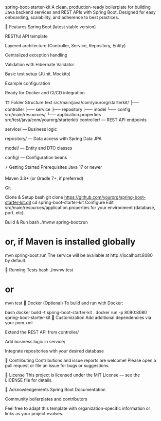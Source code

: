 spring-boot-starter-kit
A clean, production-ready boilerplate for building Java backend services and REST APIs with Spring Boot. Designed for easy onboarding, scalability, and adherence to best practices.

🚀 Features
Spring Boot (latest stable version)

RESTful API template

Layered architecture (Controller, Service, Repository, Entity)

Centralized exception handling

Validation with Hibernate Validator

Basic test setup (JUnit, Mockito)

Example configuration

Ready for Docker and CI/CD integration

🏗️ Folder Structure
text
src/main/java/com/yourorg/starterkit/
  ├── controller
  ├── service
  ├── repository
  ├── model
  └── config
src/main/resources/
  └── application.properties
src/test/java/com/yourorg/starterkit/
controller/ — REST API endpoints

service/ — Business logic

repository/ — Data access with Spring Data JPA

model/ — Entity and DTO classes

config/ — Configuration beans

⚡ Getting Started
Prerequisites
Java 17 or newer

Maven 3.8+ (or Gradle 7+, if preferred)

Git

Clone & Setup
bash
git clone https://github.com/yourorg/spring-boot-starter-kit.git
cd spring-boot-starter-kit
Configure
Edit src/main/resources/application.properties for your environment (database, port, etc).

Build & Run
bash
./mvnw spring-boot:run
# or, if Maven is installed globally
mvn spring-boot:run
The service will be available at http://localhost:8080 by default.

🧪 Running Tests
bash
./mvnw test
# or
mvn test
🐳 Docker (Optional)
To build and run with Docker:

bash
docker build -t spring-boot-starter-kit .
docker run -p 8080:8080 spring-boot-starter-kit
🔧 Customization
Add additional dependencies via your pom.xml

Extend the REST API from controller/

Add business logic in service/

Integrate repositories with your desired database

🤝 Contributing
Contributions and issue reports are welcome! Please open a pull request or file an issue for bugs or suggestions.

📝 License
This project is licensed under the MIT License — see the LICENSE file for details.

🙏 Acknowledgements
Spring Boot Documentation

Community boilerplates and contributors

Feel free to adapt this template with organization-specific information or links as your project evolves.
